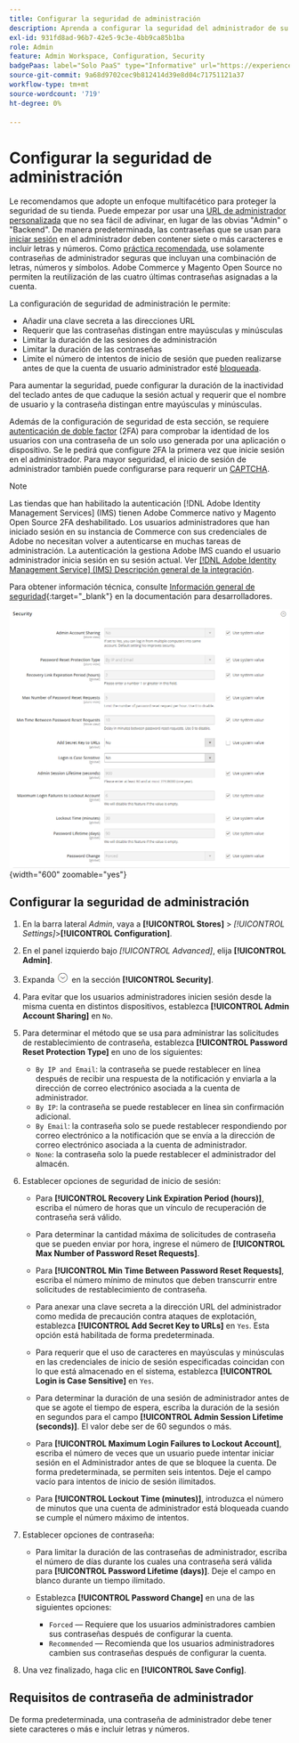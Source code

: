 ```yaml
---
title: Configurar la seguridad de administración
description: Aprenda a configurar la seguridad del administrador de su tienda.
exl-id: 931fd8ad-96b7-42e5-9c3e-4bb9ca85b1ba
role: Admin
feature: Admin Workspace, Configuration, Security
badgePaas: label="Solo PaaS" type="Informative" url="https://experienceleague.adobe.com/en/docs/commerce/user-guides/product-solutions" tooltip="Se aplica solo a proyectos de Adobe Commerce en la nube (infraestructura PaaS administrada por Adobe) y a proyectos locales."
source-git-commit: 9a68d9702cec9b812414d39e8d04c71751121a37
workflow-type: tm+mt
source-wordcount: '719'
ht-degree: 0%

---
```


# Configurar la seguridad de administración

Le recomendamos que adopte un enfoque multifacético para proteger la seguridad de su tienda. Puede empezar por usar una [URL de administrador personalizada](../stores-purchase/store-urls.md#use-a-custom-admin-url) que no sea fácil de adivinar, en lugar de las obvias &quot;Admin&quot; o &quot;Backend&quot;. De manera predeterminada, las contraseñas que se usan para [iniciar sesión](../getting-started/admin-signin.md) en el administrador deben contener siete o más caracteres e incluir letras y números. Como [práctica recomendada](https://experienceleague.adobe.com/docs/commerce-operations/implementation-playbook/best-practices/launch/security-best-practices.html), use solamente contraseñas de administrador seguras que incluyan una combinación de letras, números y símbolos. Adobe Commerce y Magento Open Source no permiten la reutilización de las cuatro últimas contraseñas asignadas a la cuenta.

La configuración de seguridad de administración le permite:

- Añadir una clave secreta a las direcciones URL
- Requerir que las contraseñas distingan entre mayúsculas y minúsculas
- Limitar la duración de las sesiones de administración
- Limitar la duración de las contraseñas
- Limite el número de intentos de inicio de sesión que pueden realizarse antes de que la cuenta de usuario administrador esté [bloqueada](permissions-users-all.md#locked-users).

Para aumentar la seguridad, puede configurar la duración de la inactividad del teclado antes de que caduque la sesión actual y requerir que el nombre de usuario y la contraseña distingan entre mayúsculas y minúsculas.

Además de la configuración de seguridad de esta sección, se requiere [autenticación de doble factor](security-two-factor-authentication.md) (2FA) para comprobar la identidad de los usuarios con una contraseña de un solo uso generada por una aplicación o dispositivo. Se le pedirá que configure 2FA la primera vez que inicie sesión en el administrador. Para mayor seguridad, el inicio de sesión de administrador también puede configurarse para requerir un [CAPTCHA](security-captcha.md).

>[!NOTE]
>
>Las tiendas que han habilitado la autenticación [!DNL Adobe Identity Management Services] (IMS) tienen Adobe Commerce nativo y Magento Open Source 2FA deshabilitado. Los usuarios administradores que han iniciado sesión en su instancia de Commerce con sus credenciales de Adobe no necesitan volver a autenticarse en muchas tareas de administración. La autenticación la gestiona Adobe IMS cuando el usuario administrador inicia sesión en su sesión actual. Ver [[!DNL Adobe Identity Management Service] (IMS) Descripción general de la integración](../getting-started/adobe-ims-integration-overview.md).

Para obtener información técnica, consulte [Información general de seguridad](https://developer.adobe.com/commerce/php/architecture/basics/security/){:target="_blank"} en la documentación para desarrolladores.

![Seguridad de administración](../configuration-reference/advanced/assets/admin-security.png){width="600" zoomable="yes"}

## Configurar la seguridad de administración

1. En la barra lateral _Admin_, vaya a **[!UICONTROL Stores]** > _[!UICONTROL Settings]_>**[!UICONTROL Configuration]**.

1. En el panel izquierdo bajo _[!UICONTROL Advanced]_, elija **[!UICONTROL Admin]**.

1. Expanda ![Selector de expansión](../assets/icon-display-expand.png) en la sección **[!UICONTROL Security]**.

1. Para evitar que los usuarios administradores inicien sesión desde la misma cuenta en distintos dispositivos, establezca **[!UICONTROL Admin Account Sharing]** en `No`.

1. Para determinar el método que se usa para administrar las solicitudes de restablecimiento de contraseña, establezca **[!UICONTROL Password Reset Protection Type]** en uno de los siguientes:

   - `By IP and Email`: la contraseña se puede restablecer en línea después de recibir una respuesta de la notificación y enviarla a la dirección de correo electrónico asociada a la cuenta de administrador.
   - `By IP`: la contraseña se puede restablecer en línea sin confirmación adicional.
   - `By Email`: la contraseña solo se puede restablecer respondiendo por correo electrónico a la notificación que se envía a la dirección de correo electrónico asociada a la cuenta de administrador.
   - `None`: la contraseña solo la puede restablecer el administrador del almacén.

1. Establecer opciones de seguridad de inicio de sesión:

   - Para **[!UICONTROL Recovery Link Expiration Period (hours)]**, escriba el número de horas que un vínculo de recuperación de contraseña será válido.

   - Para determinar la cantidad máxima de solicitudes de contraseña que se pueden enviar por hora, ingrese el número de **[!UICONTROL Max Number of Password Reset Requests]**.

   - Para **[!UICONTROL Min Time Between Password Reset Requests]**, escriba el número mínimo de minutos que deben transcurrir entre solicitudes de restablecimiento de contraseña.

   - Para anexar una clave secreta a la dirección URL del administrador como medida de precaución contra ataques de explotación, establezca **[!UICONTROL Add Secret Key to URLs]** en `Yes`. Esta opción está habilitada de forma predeterminada.

   - Para requerir que el uso de caracteres en mayúsculas y minúsculas en las credenciales de inicio de sesión especificadas coincidan con lo que está almacenado en el sistema, establezca **[!UICONTROL Login is Case Sensitive]** en `Yes`.

   - Para determinar la duración de una sesión de administrador antes de que se agote el tiempo de espera, escriba la duración de la sesión en segundos para el campo **[!UICONTROL Admin Session Lifetime (seconds)]**. El valor debe ser de 60 segundos o más.

   - Para **[!UICONTROL Maximum Login Failures to Lockout Account]**, escriba el número de veces que un usuario puede intentar iniciar sesión en el Administrador antes de que se bloquee la cuenta. De forma predeterminada, se permiten seis intentos. Deje el campo vacío para intentos de inicio de sesión ilimitados.

   - Para **[!UICONTROL Lockout Time (minutes)]**, introduzca el número de minutos que una cuenta de administrador está bloqueada cuando se cumple el número máximo de intentos.

1. Establecer opciones de contraseña:

   - Para limitar la duración de las contraseñas de administrador, escriba el número de días durante los cuales una contraseña será válida para **[!UICONTROL Password Lifetime (days)]**. Deje el campo en blanco durante un tiempo ilimitado.

   - Establezca **[!UICONTROL Password Change]** en una de las siguientes opciones:

      - `Forced` — Requiere que los usuarios administradores cambien sus contraseñas después de configurar la cuenta.
      - `Recommended` — Recomienda que los usuarios administradores cambien sus contraseñas después de configurar la cuenta.

1. Una vez finalizado, haga clic en **[!UICONTROL Save Config]**.

## Requisitos de contraseña de administrador

De forma predeterminada, una contraseña de administrador debe tener siete caracteres o más e incluir letras y números.
